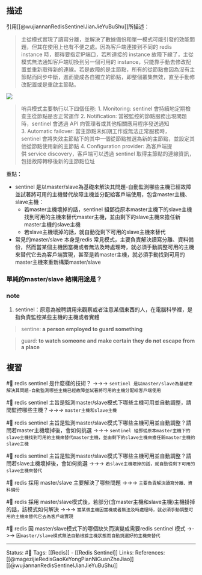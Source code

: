 ## 描述

引用[[@wujiannanRedisSentinelJianJieYuBuShu]]所描述：
> 主從模式實現了讀寫分離，並解決了數據備份和單一模式可能引發的效能問題，但其在使用上也有不便之處。因為客戶端連接到不同的 redis instance 時，都得要指定IP端口，若所連接的 instance 故障下線了，主從模式無法通知客戶端切換到另一個可用的 instance，只能靠手動去修改配置並重新取得新的連線。若是故障的是主節點，所有的從節點會因為沒有主節點而同步中斷，進而變成各自獨立的節點，即整個叢集無效，直至手動修改配置或是重啟主節點。

![](https://www.tpisoftware.com/tpu/File/html/202009/20200918141416/images/20200917173700.png)

> 哨兵模式主要執行以下四個任務:
> 1. Monitoring: sentinel 會持續地定期檢查主從節點是否正常運作
> 2. Notification: 當被監控的節點服務出現問題時，sentinel 會透過 API 向管理者或其他相關應用程序發送通知
> 3. Automatic failover: 當主節點未如期工作或無法正常服務時，sentinel 會將失效主節點下的其中一個從節點推選為新的主節點，並設定其他從節點使用新的主節點
> 4. Configuration provider: 為客戶端提供 service discovery，客戶端可以透過 sentinel 取得主節點的連線資訊，包括故障轉移後新的主節點位址

重點：
- sentinel 是以master/slave為基礎來解決其問題-自動監測哪些主機已經故障並試著將可用的主機替代故障主機並分配給客戶端使用，包含master主機、slave主機：
	- 若master主機壞掉的話，sentinel 組鄧從原本master主機下的slave主機找到可用的主機來替代master主機，並由剩下的slave主機來擔任新master主機的slave主機
	- 若slave主機壞掉的話，就自動從剩下可用的slave主機來替代
- 常見的master/slave 本身是redis 常見模式，主要負責解決讀寫分離、資料備份，然而當某個主機因當機或者無法及時處理時，就必須手動調整可用的主機來替代它去為客戶端實現，甚至是若master主機，就必須手動找到可用的master主機來重新構築master/slave

### 單純的master/slave 結構用途是？


### note
1. sentinel：原意為被聘請用來觀察或者注意某個東西的人，在電腦科學裡，是指負責監控某些主機的主機或者實體

> sentine:  **a person employed to guard something**

> guard: **to watch someone and make certain they do not escape from a place**

## 複習
#🧠 redis sentinel 是什麼樣的技術？ ->->-> `sentinel 是以master/slave為基礎來解決其問題-自動監測哪些主機已經故障並試著將可用的主機分配給客戶端使用`
<!--SR:!2022-07-10,25,250-->

#🧠 redis sentinel 主旨是監測master/slave模式下哪些主機可用並自動調整，請問監控哪些主機？->->-> `master主機和slave主機`
<!--SR:!2022-07-13,28,250-->

#🧠 redis sentinel 主旨是監測master/slave模式下哪些主機可用並自動調整？請問若master主機壞掉後，會如何挑選 ->->-> `sentinel 組鄧從原本master主機下的slave主機找到可用的主機來替代master主機，並由剩下的slave主機來擔任新master主機的slave主機`
<!--SR:!2022-07-12,27,250-->

#🧠 redis sentinel 主旨是監測master/slave模式下哪些主機可用並自動調整？請問若slave主機壞掉後，會如何挑選 ->->-> `若slave主機壞掉的話，就自動從剩下可用的slave主機來替代`
<!--SR:!2022-08-09,42,250-->

#🧠 redis 採用 master/slave 主要解決了哪些問題 ->->-> `主要負責解決讀寫分離、資料備份`
<!--SR:!2022-07-13,28,250-->

#🧠 redis 採用 master/slave模式後，若部分(含master主機和slave主機)主機掛掉的話，該模式如何解決 ->->-> `當某個主機因當機或者無法及時處理時，就必須手動調整可用的主機來替代它去為客戶端實現`
<!--SR:!2022-07-01,18,250-->

#🧠 redis 因 master/slave模式下的哪個缺失而演變成需要redis sentinel 模式  ->->-> `因master/slave模式無法自動根據主機狀態而自動挑選好的主機來替代`
<!--SR:!2022-07-11,26,250-->

---
Status: #🌱 
Tags:
[[Redis]] - [[Redis Sentinel]]
Links:
References:
[[@magezijieRedisGaoKeYongPianNiGuanZheJiao]]
[[@wujiannanRedisSentinelJianJieYuBuShu]]
